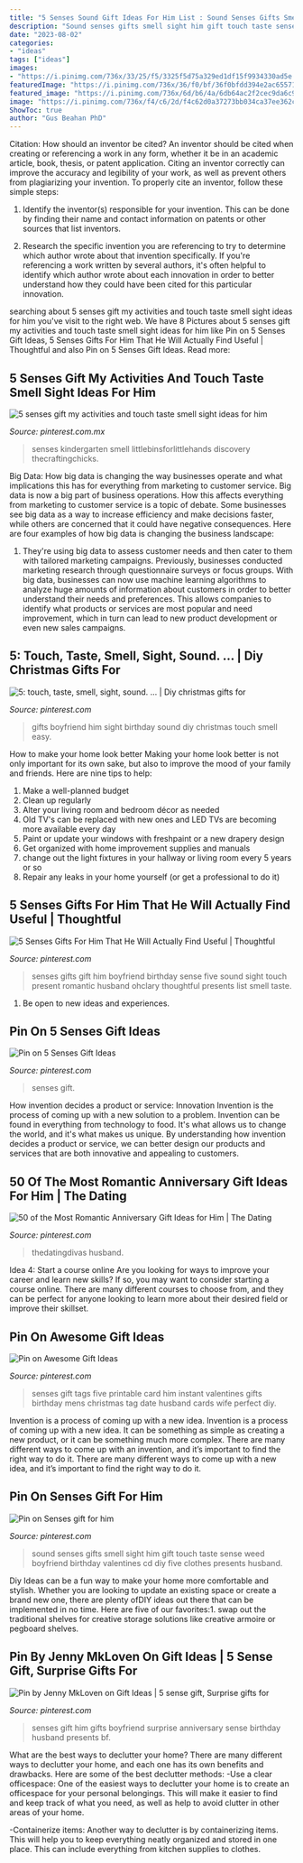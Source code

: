 ```yaml
---
title: "5 Senses Sound Gift Ideas For Him List : Sound Senses Gifts Smell Sight Him Gift Touch Taste Sense Weed Boyfriend Birthday Valentines Cd Diy Five Clothes Presents Husband"
description: "Sound senses gifts smell sight him gift touch taste sense weed boyfriend birthday valentines cd diy five clothes presents husband"
date: "2023-08-02"
categories:
- "ideas"
tags: ["ideas"]
images:
- "https://i.pinimg.com/736x/33/25/f5/3325f5d75a329ed1df15f9934330ad5e.jpg"
featuredImage: "https://i.pinimg.com/736x/36/f0/bf/36f0bfdd394e2ac65571d717d871f42f.jpg"
featured_image: "https://i.pinimg.com/736x/6d/b6/4a/6db64ac2f2cec9da6c9be1d17270cd15.jpg"
image: "https://i.pinimg.com/736x/f4/c6/2d/f4c62d0a37273bb034ca37ee362ceec4--candy-book.jpg"
ShowToc: true
author: "Gus Beahan PhD"
---
```



Citation: How should an inventor be cited?
An inventor should be cited when creating or referencing a work in any form, whether it be in an academic article, book, thesis, or patent application. Citing an inventor correctly can improve the accuracy and legibility of your work, as well as prevent others from plagiarizing your invention. To properly cite an inventor, follow these simple steps:
1. Identify the inventor(s) responsible for your invention. This can be done by finding their name and contact information on patents or other sources that list inventors.

2. Research the specific invention you are referencing to try to determine which author wrote about that invention specifically. If you're referencing a work written by several authors, it's often helpful to identify which author wrote about each innovation in order to better understand how they could have been cited for this particular innovation.


	

		
searching about 5 senses gift my activities and touch taste smell sight ideas for him you've visit to the right web. We have 8 Pictures about 5 senses gift my activities and touch taste smell sight ideas for him like Pin on 5 Senses Gift Ideas, 5 Senses Gifts For Him That He Will Actually Find Useful | Thoughtful and also Pin on 5 Senses Gift Ideas. Read more:
		
    
## 5 Senses Gift My Activities And Touch Taste Smell Sight Ideas For Him

<img loading=lazy src="https://i.pinimg.com/736x/71/35/d3/7135d3aff189d380a1813c9c56925a63.jpg" onerror="this.onerror=null;this.src='https://tse2.mm.bing.net/th?id=OIP.IzqjcU7T1HaVbrBnF_ZMRAHaKl&amp;pid=15.1';" alt="5 senses gift my activities and touch taste smell sight ideas for him">

_Source: pinterest.com.mx_

>senses kindergarten smell littlebinsforlittlehands discovery thecraftingchicks. 

	

Big Data: How big data is changing the way businesses operate and what implications this has for everything from marketing to customer service.
Big data is now a big part of business operations. How this affects everything from marketing to customer service is a topic of debate. Some businesses see big data as a way to increase efficiency and make decisions faster, while others are concerned that it could have negative consequences. Here are four examples of how big data is changing the business landscape:
1) They're using big data to assess customer needs and then cater to them with tailored marketing campaigns. Previously, businesses conducted marketing research through questionnaire surveys or focus groups. With big data, businesses can now use machine learning algorithms to analyze huge amounts of information about customers in order to better understand their needs and preferences. This allows companies to identify what products or services are most popular and need improvement, which in turn can lead to new product development or even new sales campaigns.

    
## 5: Touch, Taste, Smell, Sight, Sound. … | Diy Christmas Gifts For

<img loading=lazy src="https://i.pinimg.com/736x/33/25/f5/3325f5d75a329ed1df15f9934330ad5e.jpg" onerror="this.onerror=null;this.src='https://tse4.mm.bing.net/th?id=OIP.nMg1HaAvKnBJe9GGMC0GmAHaHa&amp;pid=15.1';" alt="5: touch, taste, smell, sight, sound. … | Diy christmas gifts for">

_Source: pinterest.com_

>gifts boyfriend him sight birthday sound diy christmas touch smell easy. 

	

How to make your home look better
Making your home look better is not only important for its own sake, but also to improve the mood of your family and friends. Here are nine tips to help: 
1. Make a well-planned budget
2. Clean up regularly
3. Alter your living room and bedroom décor as needed
4. Old TV's can be replaced with new ones and LED TVs are becoming more available every day 
5. Paint or update your windows with freshpaint or a new drapery design 
6. Get organized with home improvement supplies and manuals 
7. change out the light fixtures in your hallway or living room every 5 years or so 
8. Repair any leaks in your home yourself (or get a professional to do it) 

    
## 5 Senses Gifts For Him That He Will Actually Find Useful | Thoughtful

<img loading=lazy src="https://i.pinimg.com/736x/6d/b6/4a/6db64ac2f2cec9da6c9be1d17270cd15.jpg" onerror="this.onerror=null;this.src='https://tse1.mm.bing.net/th?id=OIP.FfJ-Kezy2oBIh39D21Sv3gAAAA&amp;pid=15.1';" alt="5 Senses Gifts For Him That He Will Actually Find Useful | Thoughtful">

_Source: pinterest.com_

>senses gifts gift him boyfriend birthday sense five sound sight touch present romantic husband ohclary thoughtful presents list smell taste. 

	

1. Be open to new ideas and experiences.

    
## Pin On 5 Senses Gift Ideas

<img loading=lazy src="https://i.pinimg.com/736x/50/d7/0b/50d70b339bea9c021e6b8cc4b2db1636.jpg" onerror="this.onerror=null;this.src='https://tse3.mm.bing.net/th?id=OIP.QmDl6wk5xlAMHz8IaqbazQHaLH&amp;pid=15.1';" alt="Pin on 5 Senses Gift Ideas">

_Source: pinterest.com_

>senses gift. 

	

How invention decides a product or service: Innovation
Invention is the process of coming up with a new solution to a problem. Invention can be found in everything from technology to food. It's what allows us to change the world, and it's what makes us unique. By understanding how invention decides a product or service, we can better design our products and services that are both innovative and appealing to customers.

    
## 50 Of The Most Romantic Anniversary Gift Ideas For Him | The Dating

<img loading=lazy src="https://i.pinimg.com/736x/e5/93/26/e59326a1f2d6a00f6a25d74264590d35.jpg" onerror="this.onerror=null;this.src='https://tse2.mm.bing.net/th?id=OIP.jJwO28pU_Rriwu6kInUUtgHaE8&amp;pid=15.1';" alt="50 of the Most Romantic Anniversary Gift Ideas for Him | The Dating">

_Source: pinterest.com_

>thedatingdivas husband. 

	

Idea 4: Start a course online
Are you looking for ways to improve your career and learn new skills? If so, you may want to consider starting a course online. There are many different courses to choose from, and they can be perfect for anyone looking to learn more about their desired field or improve their skillset.

    
## Pin On Awesome Gift Ideas

<img loading=lazy src="https://i.pinimg.com/736x/2f/43/45/2f43458c93e35341bfb502cb6ccd4e95.jpg" onerror="this.onerror=null;this.src='https://tse2.mm.bing.net/th?id=OIP.jT9y5eOn8JCnjpqa8iyqDwHaFo&amp;pid=15.1';" alt="Pin on Awesome Gift Ideas">

_Source: pinterest.com_

>senses gift tags five printable card him instant valentines gifts birthday mens christmas tag date husband cards wife perfect diy. 

	

Invention is a process of coming up with a new idea.
Invention is a process of coming up with a new idea. It can be something as simple as creating a new product, or it can be something much more complex. There are many different ways to come up with an invention, and it’s important to find the right way to do it. There are many different ways to come up with a new idea, and it’s important to find the right way to do it.

    
## Pin On Senses Gift For Him

<img loading=lazy src="https://i.pinimg.com/736x/f4/c6/2d/f4c62d0a37273bb034ca37ee362ceec4--candy-book.jpg" onerror="this.onerror=null;this.src='https://tse4.mm.bing.net/th?id=OIP.7t2OCApyyRAhzEMZEKMjAwHaFj&amp;pid=15.1';" alt="Pin on Senses gift for him">

_Source: pinterest.com_

>sound senses gifts smell sight him gift touch taste sense weed boyfriend birthday valentines cd diy five clothes presents husband. 

	

Diy Ideas can be a fun way to make your home more comfortable and stylish. Whether you are looking to update an existing space or create a brand new one, there are plenty ofDIY ideas out there that can be implemented in no time. Here are five of our favorites:1. swap out the traditional shelves for creative storage solutions like creative armoire or pegboard shelves.
    
## Pin By Jenny MkLoven On Gift Ideas | 5 Sense Gift, Surprise Gifts For

<img loading=lazy src="https://i.pinimg.com/736x/36/f0/bf/36f0bfdd394e2ac65571d717d871f42f.jpg" onerror="this.onerror=null;this.src='https://tse1.mm.bing.net/th?id=OIP.2PnVx-letl3rsXp3z5JEpAHaFj&amp;pid=15.1';" alt="Pin by Jenny MkLoven on Gift Ideas | 5 sense gift, Surprise gifts for">

_Source: pinterest.com_

>senses gift him gifts boyfriend surprise anniversary sense birthday husband presents bf. 

	

What are the best ways to declutter your home?
There are many different ways to declutter your home, and each one has its own benefits and drawbacks. Here are some of the best declutter methods: 
-Use a clear officespace: One of the easiest ways to declutter your home is to create an officespace for your personal belongings. This will make it easier to find and keep track of what you need, as well as help to avoid clutter in other areas of your home. 

-Containerize items: Another way to declutter is by containerizing items. This will help you to keep everything neatly organized and stored in one place. This can include everything from kitchen supplies to clothes.


